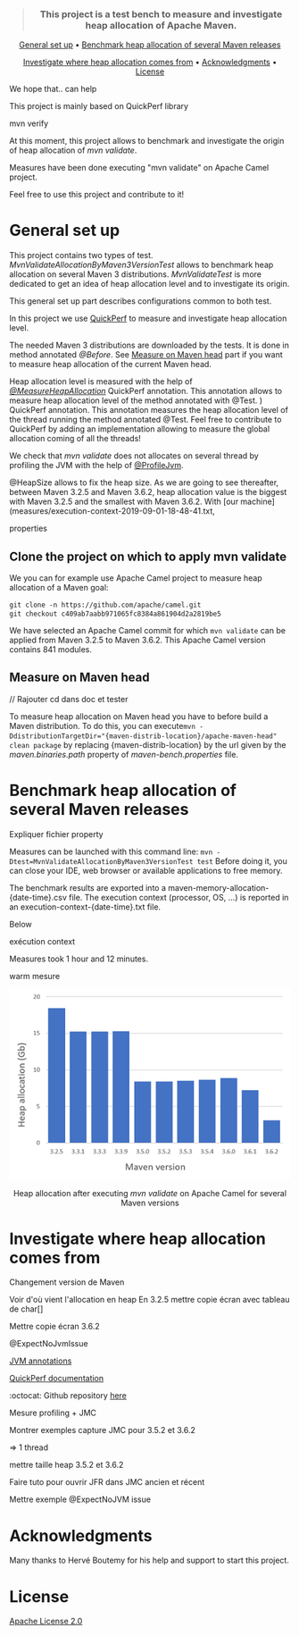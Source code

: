 <div align="center">
<blockquote>
<p><h3>This project is a test bench to measure and investigate heap allocation of Apache Maven.</h3></p>
</blockquote>
</div>

<p align="center">
  <a href="#General-set-up">General set up</a> •
  <a href="#Benchmark-heap-allocation-of-several-Maven-releases">Benchmark heap allocation of several Maven releases</a>
</p>
<p align="center">
  <a href="#Investigate-where-heap-allocation-comes-from">Investigate where heap allocation comes from</a> •
  <a href="#Acknowledgments">Acknowledgments</a> •
  <a href="#License">License</a> 
</p>

We hope that..
can help

This project is mainly based on QuickPerf library

mvn verify

At this moment, this project allows to benchmark and investigate the origin of heap allocation of *mvn validate*.

Measures have been done executing "mvn validate" on Apache Camel project. 

Feel free to use this project and contribute to it!

# General set up

This project contains two types of test.
*MvnValidateAllocationByMaven3VersionTest* allows to benchmark heap allocation on several Maven 3 distributions. *MvnValidateTest* is more dedicated to get an idea of heap allocation level and to investigate its origin.

This general set up part describes configurations common to both test.

In this project we use [QuickPerf](https://github.com/quick-perf/quickperf) to measure and investigate heap allocation level.

The needed Maven 3 distributions are downloaded by the tests. It is done in method annotated *@Before*. See [Measure on Maven head](#Measure-on-Maven-head) part if you want to measure heap allocation of the current Maven head.
 
Heap allocation level is measured with the help of [*@MeasureHeapAllocation*](https://github.com/quick-perf/doc/wiki/JVM-annotations#Verify-heap-allocation) QuickPerf annotation. This annotation allows to measure heap allocation level of the method annotated with @Test.
) QuickPerf annotation. This annotation measures the heap allocation level of the thread running the method annotated @Test.
Feel free to contribute to QuickPerf by adding an implementation allowing to measure the global allocation coming of all the threads!

We check that *mvn validate* does not allocates on several thread by profiling the JVM with the help of [@ProfileJvm](https://github.com/quick-perf/doc/wiki/JVM-annotations#ProfileJvm).

@HeapSize allows to fix the heap size. As we are going to see thereafter, between Maven 3.2.5 and Maven 3.6.2, heap allocation value is the biggest with Maven 3.2.5 and the smallest with Maven 3.6.2. 
With [our machine](measures/execution-context-2019-09-01-18-48-41.txt, 



properties


## Clone the project on which to apply mvn validate

We you can for example use Apache Camel project to measure heap allocation of a Maven goal:
```
git clone -n https://github.com/apache/camel.git
git checkout c409ab7aabb971065fc8384a861904d2a2819be5
```
We have selected an Apache Camel commit for which ```mvn validate``` can be applied from Maven 3.2.5 to Maven 3.6.2. 
This Apache Camel version contains 841 modules.

## Measure on Maven head
// Rajouter cd dans doc et tester

To measure heap allocation on Maven head you have to before build a Maven distribution.
To do this, you can execute```mvn -DdistributionTargetDir="{maven-distrib-location}/apache-maven-head" clean package``` by replacing {maven-distrib-location} by the url given by the *maven.binaries.path* property of *maven-bench.properties* file. 


# Benchmark heap allocation of several Maven releases

Expliquer fichier property

Measures can be launched with this command line:  ```mvn -Dtest=MvnValidateAllocationByMaven3VersionTest test```
Before doing it, you can close your IDE, web browser or available applications to free memory.

The benchmark results are exported into a maven-memory-allocation-{date-time}.csv file. The execution context (processor, OS, ...) is reported in an execution-context-{date-time}.txt file.

Below

exécution context

Measures took 1 hour and 12 minutes.

warm mesure



<p align="center">
    <img src="measures/mvn-validate-on-camel.png">
</p>
<p align="center">Heap allocation after executing <i>mvn validate</i> on Apache Camel for several Maven versions<p>



# Investigate where heap allocation comes from

Changement version de Maven

 Voir d'où vient l'allocation en heap
 En 3.2.5 mettre copie écran avec tableau de char[]
 
 Mettre copie écran 3.6.2
 
 @ExpectNoJvmIssue

[JVM annotations](https://github.com/quick-perf/doc/wiki/JVM-annotations)

[QuickPerf documentation](https://github.com/quick-perf/doc/wiki/QuickPerf)

:octocat: Github repository [here](https://github.com/quick-perf/quickperf)

Mesure profiling + JMC

Montrer exemples capture JMC pour 3.5.2 et 3.6.2

=> 1 thread

mettre taille heap 3.5.2 et 3.6.2

Faire tuto pour ouvrir JFR dans JMC ancien et récent


Mettre exemple @ExpectNoJVM issue


# Acknowledgments
Many thanks to Hervé Boutemy for his help and support to start this project.

# License
[Apache License 2.0](/LICENSE.txt)
